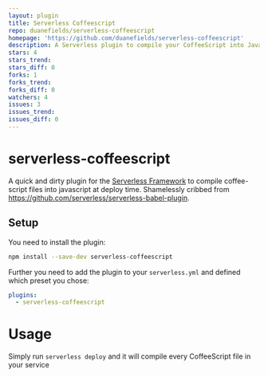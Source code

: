 ```yaml
---
layout: plugin
title: Serverless Coffeescript
repo: duanefields/serverless-coffeescript
homepage: 'https://github.com/duanefields/serverless-coffeescript'
description: A Serverless plugin to compile your CoffeeScript into JavaScript at deployment
stars: 4
stars_trend: 
stars_diff: 0
forks: 1
forks_trend: 
forks_diff: 0
watchers: 4
issues: 3
issues_trend: 
issues_diff: 0
---
```



# serverless-coffeescript

A quick and dirty plugin for the [Serverless Framework](https://serverless.com/) to compile coffee-script files into javascript at deploy time. Shamelessly cribbed from https://github.com/serverless/serverless-babel-plugin.

## Setup

You need to install the plugin:

```bash
npm install --save-dev serverless-coffeescript
```

Further you need to add the plugin to your `serverless.yml` and defined which preset you chose:

```yml
plugins:
  - serverless-coffeescript
```

# Usage

Simply run `serverless deploy` and it will compile every CoffeeScript file in your service

